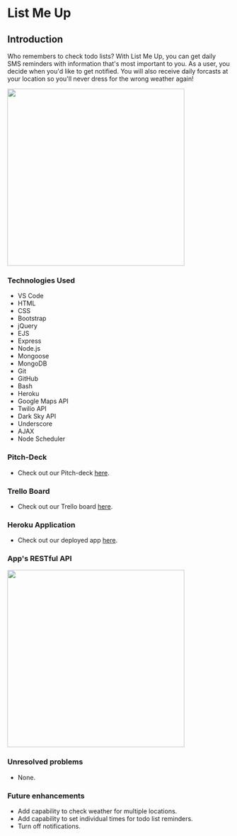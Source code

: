 # List Me Up

## Introduction
Who remembers to check todo lists? With List Me Up, you can get daily SMS reminders with information that's most important to you. As a user, you decide when you'd like to get notified. You will also receive daily forcasts at your location so you'll never dress for the wrong weather again! 

<img src="http://i.imgur.com/RkJveOo.png" width="400">

### Technologies Used
* VS Code 
* HTML
* CSS
* Bootstrap
* jQuery
* EJS
* Express
* Node.js
* Mongoose
* MongoDB
* Git
* GitHub
* Bash
* Heroku
* Google Maps API
* Twilio API
* Dark Sky API
* Underscore
* AJAX
* Node Scheduler 

### Pitch-Deck
* Check out our Pitch-deck [here](https://docs.google.com/presentation/d/1QNbQ3lkRhbV013fgFNjFkZNF4X4DaFGUxOZNWOJzQck/edit#slide=id.ge9090756a_1_58).

### Trello Board
* Check out our Trello board [here](https://trello.com/b/LLKOYOmm/list-me-up).

### Heroku Application
* Check out our deployed app [here](https://listmeup.herokuapp.com/).

### App's RESTful API
<img src="http://i.imgur.com/YIMYiDb.png" width="400">

### Unresolved problems
* None.

### Future enhancements
* Add capability to check weather for multiple locations.
* Add capability to set individual times for todo list reminders.
* Turn off notifications.